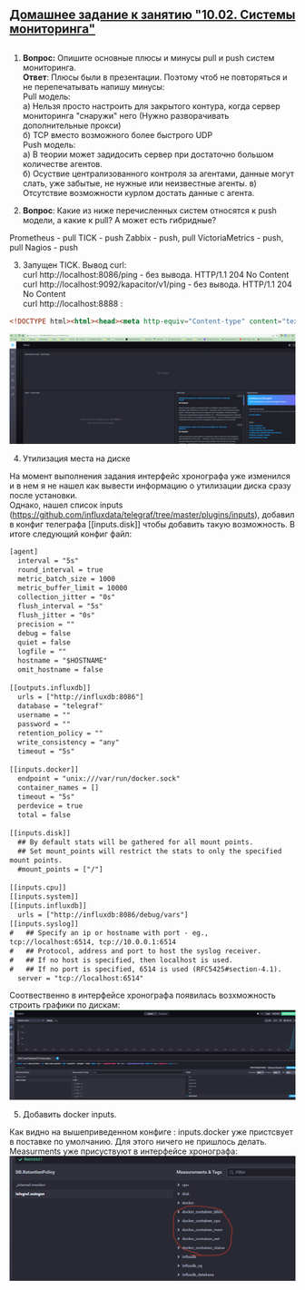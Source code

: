 ## [Домашнее задание к занятию "10.02. Системы мониторинга"](https://github.com/netology-code/mnt-homeworks/tree/master/10-monitoring-02-systems)
## 

1. **Вопрос:** Опишите основные плюсы и минусы pull и push систем мониторинга.  
**Ответ**:
Плюсы были в презентации. Поэтому чтоб не повторяться и не перепечатывать напишу минусы:  
Pull модель:   
а) Нельзя просто настроить для закрытого контура, когда сервер мониторинга "снаружи" него (Нужно разворачивать дополнительные прокси)  
б) TCP вместо возможного более быстрого UDP  
Push модель:   
а) В теории может задидосить сервер при достаточно большом количестве агентов.  
б) Осуствие централизованного контроля за агентами, данные могут слать, уже забытые, не нужные или неизвестные агенты.
в) Отсутствие возможности курлом достать данные с агента.

2. **Вопрос**: Какие из ниже перечисленных систем относятся к push модели, а какие к pull? А может есть гибридные?

Prometheus - pull
TICK - push
Zabbix - push, pull
VictoriaMetrics - push, pull
Nagios - push

3. Запущен TICK. Вывод curl:    
curl http://localhost:8086/ping - без вывода. HTTP/1.1 204 No Content  
curl http://localhost:9092/kapacitor/v1/ping - без вывода. HTTP/1.1 204 No Content  
curl http://localhost:8888  :
```html
<!DOCTYPE html><html><head><meta http-equiv="Content-type" content="text/html; charset=utf-8"><title>Chronograf</title><link rel="icon shortcut" href="/favicon.fa749080.ico"><link rel="stylesheet" href="/src.9cea3e4e.css"></head><body> <div id="react-root" data-basepath=""></div> <script src="/src.a969287c.js"></script> </body></html>
```
![img.png](img.png)

4. Утилизация места на диске

На момент выполнения задания интерфейс хронографа уже изменился и в нем я не нашел как вывести информацию о утилизации диска сразу после установки.  
Однако, нашел список inputs (https://github.com/influxdata/telegraf/tree/master/plugins/inputs), добавил в конфиг телеграфа [[inputs.disk]] чтобы добавить такую возможность. В итоге следующий конфиг файл:

```text
[agent]
  interval = "5s"
  round_interval = true
  metric_batch_size = 1000
  metric_buffer_limit = 10000
  collection_jitter = "0s"
  flush_interval = "5s"
  flush_jitter = "0s"
  precision = ""
  debug = false
  quiet = false
  logfile = ""
  hostname = "$HOSTNAME"
  omit_hostname = false

[[outputs.influxdb]]
  urls = ["http://influxdb:8086"]
  database = "telegraf"
  username = ""
  password = ""
  retention_policy = ""
  write_consistency = "any"
  timeout = "5s"

[[inputs.docker]]
  endpoint = "unix:///var/run/docker.sock"
  container_names = []
  timeout = "5s"
  perdevice = true
  total = false

[[inputs.disk]]
  ## By default stats will be gathered for all mount points.
  ## Set mount_points will restrict the stats to only the specified mount points.
  #mount_points = ["/"]

[[inputs.cpu]]
[[inputs.system]]
[[inputs.influxdb]]
  urls = ["http://influxdb:8086/debug/vars"]
[[inputs.syslog]]
#   ## Specify an ip or hostname with port - eg., tcp://localhost:6514, tcp://10.0.0.1:6514
#   ## Protocol, address and port to host the syslog receiver.
#   ## If no host is specified, then localhost is used.
#   ## If no port is specified, 6514 is used (RFC5425#section-4.1).
  server = "tcp://localhost:6514"
```
Соотвественно в интерфейсе хронографа появилась возхможность строить графики по дискам:  
![img_1.png](img_1.png)


5. Добавить docker inputs.

Как видно на вышеприведенном конфиге : inputs.docker уже пристсвует в поставке по умолчанию. Для этого ничего не пришлось делать.  
Measurments уже присуствуют в интерфейсе хронографа:  
![img_2.png](img_2.png)